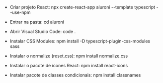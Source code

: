 * Criar projeto React:
npx create-react-app aluroni --template typescript --use-npm

* Entrar na pasta:
cd aluroni

* Abrir Visual Studio Code:
code .

* Instalar CSS Modules:
npm install -D typescript-plugin-css-modules sass

* Instalar o normalize (reset.css):
npm install normalize.css

* Instalar o pacote de ícones React:
npm install react-icons

* Instalar pacote de classes condicionais:
npm install classnames